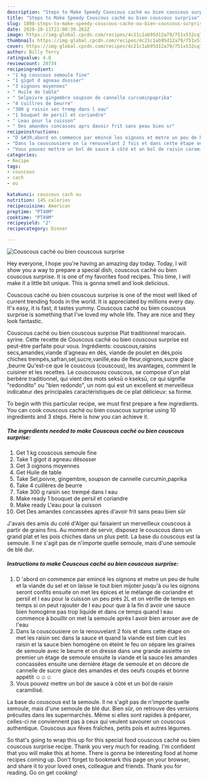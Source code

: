 ```yaml
---
description: "Steps to Make Speedy Couscous caché ou bien couscous surprise"
title: "Steps to Make Speedy Couscous caché ou bien couscous surprise"
slug: 1898-steps-to-make-speedy-couscous-cache-ou-bien-couscous-surprise
date: 2020-10-11T22:00:39.262Z
image: https://img-global.cpcdn.com/recipes/4c21c1ab95d12a79/751x532cq70/couscous-cache-ou-bien-couscous-surprise-photo-principale-de-la-recette.jpg
thumbnail: https://img-global.cpcdn.com/recipes/4c21c1ab95d12a79/751x532cq70/couscous-cache-ou-bien-couscous-surprise-photo-principale-de-la-recette.jpg
cover: https://img-global.cpcdn.com/recipes/4c21c1ab95d12a79/751x532cq70/couscous-cache-ou-bien-couscous-surprise-photo-principale-de-la-recette.jpg
author: Billy Terry
ratingvalue: 4.8
reviewcount: 20734
recipeingredient:
- "1 kg couscous semoule fine"
- "1 gigot d agneau dsosser"
- "3 oignons moyennes"
- " Huile de table"
- " Selpoivre gingembre soupson de cannelle curcuminpaprika"
- "4 cuillres de beurre"
- "300 g raisin sec tremp dans l eau"
- "1 bouquet de persil et coriandre"
- " Leau pour la cuisson"
- " Des amandes concasses aprs davoir frit sans peau bien sr"
recipeinstructions:
- "D &#39;abord on commence par emincé les oignons et metre un peu de huile et la viande du sel et on laisse le tout bien mijoter jusqu&#39;à ou les oignons seront confits ensuite on met les épices et le mélange de coriandre et persil et l eau pour la cuisson un peu près 2L et on vérifie de temps en temps si on peut rajouter de l eau pour que à la fin d avoir une sauce bien homogène pas trop liquide et dans ce temps quand l eau commence à bouillir on met la semoule après l avoir bien arroser ave de l&#39;eau"
- "Dans la couscousiere on la renouvelant 2 fois et dans cette étape on met les raisin sec dans la sauce et quand la viande est bien cuit les raisin et la sauce bien homogène on éteint le feu on sépare les graines de semoule avec le beurre et on dresse dans une grande assiette on premier un étage de semoule ensuite la viande et la sauce les amandes concassées ensuite une dernière étage de semoule et on décore de cannelle de sucre glace des amandes et des oeufs coupés et bonne appétit ☺☺☺"
- "Vous pouvez mettre un bol de sauce à côté et un bol de raisin caramilisé."
categories:
- Recipe
tags:
- couscous
- cach
- ou

katakunci: couscous cach ou 
nutrition: 145 calories
recipecuisine: American
preptime: "PT40M"
cooktime: "PT49M"
recipeyield: "2"
recipecategory: Dinner

---
```



![Couscous caché ou bien couscous surprise](https://img-global.cpcdn.com/recipes/4c21c1ab95d12a79/751x532cq70/couscous-cache-ou-bien-couscous-surprise-photo-principale-de-la-recette.jpg)

Hey everyone, I hope you're having an amazing day today. Today, I will show you a way to prepare a special dish, couscous caché ou bien couscous surprise. It is one of my favorites food recipes. This time, I will make it a little bit unique. This is gonna smell and look delicious.

Couscous caché ou bien couscous surprise is one of the most well liked of current trending foods in the world. It is appreciated by millions every day. It's easy, it is fast, it tastes yummy. Couscous caché ou bien couscous surprise is something that I've loved my whole life. They are nice and they look fantastic.

Couscous caché ou bien couscous surprise Plat traditionnel marocain. syrine. Cette recette de Couscous caché ou bien couscous surprise est peut-être parfaite pour vous. Ingrédients: couscous,raisins secs,amandes,viande d&#39;agneau en dés, viande de poulet en dés,pois chiches trempés,safran,sel,sucre,vanille,eau de fleur,oignons,sucre glace ,beurre Qu&#39;est-ce que le couscous (couscous), les avantages, comment le cuisiner et les recettes. Le couscousou couscous, se compose d&#39;un plat berbère traditionnel, qui vient des mots seksū o kseksū, ce qui signifie &#34;redondito&#34; ou &#34;bien redondo&#34;, un nom qui est un excellent et merveilleux indicateur des principales caractéristiques de ce plat délicieux: sa forme.


To begin with this particular recipe, we must first prepare a few ingredients. You can cook couscous caché ou bien couscous surprise using 10 ingredients and 3 steps. Here is how you can achieve it.

<!--inarticleads1-->

##### The ingredients needed to make Couscous caché ou bien couscous surprise:

1. Get 1 kg couscous semoule fine
1. Take 1 gigot d agneau désosser
1. Get 3 oignons moyennes
1. Get  Huile de table
1. Take  Sel,poivre, gingembre, soupson de cannelle curcumin,paprika
1. Take 4 cuillères de beurre
1. Take 300 g raisin sec trempé dans l eau
1. Make ready 1 bouquet de persil et coriandre
1. Make ready  L&#39;eau pour la cuisson
1. Get  Des amandes concassées après d&#39;avoir frit sans peau bien sûr


J&#39;avais des amis du coté d&#39;Alger qui faisaient un merveilleux couscous à partir de grains fins. Au moment de servir, disposez le couscous dans un grand plat et les pois chiches dans un plus petit. La base du couscous est la semoule. Il ne s&#39;agit pas de n&#39;importe quelle semoule, mais d&#39;une semoule de blé dur. 

<!--inarticleads2-->

##### Instructions to make Couscous caché ou bien couscous surprise:

1. D &#39;abord on commence par emincé les oignons et metre un peu de huile et la viande du sel et on laisse le tout bien mijoter jusqu&#39;à ou les oignons seront confits ensuite on met les épices et le mélange de coriandre et persil et l eau pour la cuisson un peu près 2L et on vérifie de temps en temps si on peut rajouter de l eau pour que à la fin d avoir une sauce bien homogène pas trop liquide et dans ce temps quand l eau commence à bouillir on met la semoule après l avoir bien arroser ave de l&#39;eau
1. Dans la couscousiere on la renouvelant 2 fois et dans cette étape on met les raisin sec dans la sauce et quand la viande est bien cuit les raisin et la sauce bien homogène on éteint le feu on sépare les graines de semoule avec le beurre et on dresse dans une grande assiette on premier un étage de semoule ensuite la viande et la sauce les amandes concassées ensuite une dernière étage de semoule et on décore de cannelle de sucre glace des amandes et des oeufs coupés et bonne appétit ☺☺☺
1. Vous pouvez mettre un bol de sauce à côté et un bol de raisin caramilisé.


La base du couscous est la semoule. Il ne s&#39;agit pas de n&#39;importe quelle semoule, mais d&#39;une semoule de blé dur. Bien sûr, on retrouve des versions précuites dans les supermarchés. Même si elles sont rapides à préparer, celles-ci ne conviennent pas à ceux qui veulent savourer un couscous authentique. Couscous aux fèves fraîches, petits pois et autres légumes. 

So that's going to wrap this up for this special food couscous caché ou bien couscous surprise recipe. Thank you very much for reading. I'm confident that you will make this at home. There is gonna be interesting food at home recipes coming up. Don't forget to bookmark this page on your browser, and share it to your loved ones, colleague and friends. Thank you for reading. Go on get cooking!
